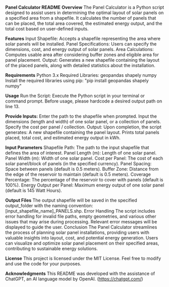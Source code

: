 **Panel Calculator README**
**Overview**
The Panel Calculator is a Python script designed to assist users in determining the optimal layout of solar panels on a specified area from a shapefile. It calculates the number of panels that can be placed, the total area covered, the estimated energy output, and the total cost based on user-defined inputs.

**Features**
Input Shapefile: Accepts a shapefile representing the area where solar panels will be installed.
Panel Specifications: Users can specify the dimensions, cost, and energy output of solar panels.
Area Calculations: Computes usable area after considering buffer zones and eligible area for panel placement.
Output: Generates a new shapefile containing the layout of the placed panels, along with detailed statistics about the installation.

**Requirements**
Python 3.x
Required Libraries:
geopandas
shapely
numpy
Install the required libraries using pip:
"pip install geopandas shapely numpy"

**Usage**
Run the Script: Execute the Python script in your terminal or command prompt. Before usage, please hardcode a desired output path on line 13.

**Provide Inputs:**
Enter the path to the shapefile when prompted.
Input the dimensions (length and width) of one solar panel, or a collection of panels.
Specify the cost per panel / collection.
Output: Upon completion, the script generates:
  A new shapefile containing the panel layout.
  Prints total panels placed, total cost, and estimated energy output in kWh.
  
**Input Parameters**
Shapefile Path: The path to the input shapefile that defines the area of interest.
Panel Length (m): Length of one solar panel.
Panel Width (m): Width of one solar panel.
Cost per Panel: The cost of each solar panel/block of panels (in the specified currency).
Panel Spacing: Space between panels (default is 0.5 meters).
Buffer Zone: Distance from the edge of the reservoir to maintain (default is 0.5 meters).
Coverage Percentage: The percentage of the reservoir to cover with panels (default is 100%).
Energy Output per Panel: Maximum energy output of one solar panel (default is 145 Watt Hours).

**Output Files**
The output shapefile will be saved in the specified output_folder with the naming convention: [input_shapefile_name]_PANELS.shp.
Error Handling
The script includes error handling for invalid file paths, empty geometries, and various other issues that may arise during processing. Relevant error messages will be displayed to guide the user.
Conclusion
The Panel Calculator streamlines the process of planning solar panel installations, providing users with valuable insights into layout, cost, and potential energy generation. Users can visualize and optimize solar panel placement on their specified areas, contributing to sustainable energy solutions.

**License**
This project is licensed under the MIT License. Feel free to modify and use the code for your purposes.

**Acknowledgments**
This README was developed with the assistance of ChatGPT, an AI language model by OpenAI. (https://chatgpt.com/)
